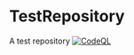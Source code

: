 # TestRepository
A test repository
[![CodeQL](https://github.com/theopcoder/HermitcraftBot/actions/workflows/codeql-analysis.yml/badge.svg)](https://github.com/theopcoder/HermitcraftBot/actions/workflows/codeql-analysis.yml)

